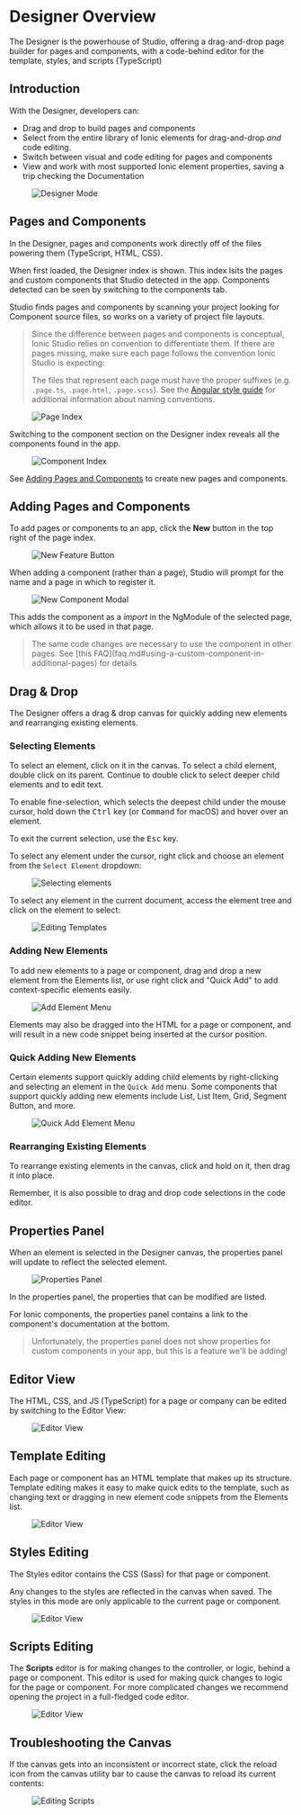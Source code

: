 # Designer Overview

The Designer is the powerhouse of Studio, offering a drag-and-drop page builder for pages and components, with a code-behind editor for the template, styles, and scripts (TypeScript)

## Introduction

With the Designer, developers can:

* Drag and drop to build pages and components
* Select from the entire library of Ionic elements for drag-and-drop *and* code editing.
* Switch between visual and code editing for pages and components
* View and work with most supported Ionic element properties, saving a trip checking the Documentation

<figure>
  <img alt="Designer Mode" src="/img/studio/2/ss-designer.png" />
</figure>

## Pages and Components

In the Designer, pages and components work directly off of the files powering them (TypeScript, HTML, CSS).

When first loaded, the Designer index is shown. This index lsits the pages and custom components that Studio detected in the app. Components detected can be seen by switching to the components tab.

Studio finds pages and components by scanning your project looking for Component source files, so works on a variety of project file layouts.

<blockquote>
<p>Since the difference between pages and components is conceptual, Ionic Studio relies on convention to differentiate them. If there are pages missing, make sure each page follows the convention Ionic Studio is expecting:</p>
<p>The files that represent each page must have the proper suffixes (e.g. <code>.page.ts</code>, <code>.page.html</code>, <code>.page.scss</code>). See the <a href="https://angular.io/guide/styleguide#naming">Angular style guide</a> for additional information about naming conventions.</p>
</blockquote>

<figure>
  <img alt="Page Index" src="/img/studio/2/ss-designer-index.png" />
</figure>

Switching to the component section on the Designer index reveals all the components found in the app.

<figure>
  <img alt="Component Index" src="/img/studio/2/ss-component-index.png" />
</figure>

See [Adding Pages and Components](#adding-pages-and-components) to create new pages and components.

## Adding Pages and Components

To add pages or components to an app, click the **New** button in the top right of the page index.

<figure>
  <img alt="New Feature Button" src="/img/studio/2/ss-new-feature.png" />
</figure>

When adding a component (rather than a page), Studio will prompt for the name and a page in which to register it.

<figure>
  <img alt="New Component Modal" src="/img/studio/2/ss-component-new.png" />
</figure>

This adds the component as a _import_ in the NgModule of the selected page, which allows it to be used in that page.

<blockquote>
The same code changes are necessary to use the component in other pages. See [this FAQ](faq.md#using-a-custom-component-in-additional-pages) for details.
</blockquote>

## Drag & Drop

The Designer offers a drag & drop canvas for quickly adding new elements and rearranging existing elements.

### Selecting Elements

To select an element, click on it in the canvas. To select a child element, double click on its parent. Continue to double click to select deeper child elements and to edit text.

To enable fine-selection, which selects the deepest child under the mouse cursor, hold down the <kbd>Ctrl</kbd> key (or <kbd>Command</kbd> for macOS) and hover over an element.

To exit the current selection, use the <kbd>Esc</kbd> key.

To select any element under the cursor, right click and choose an element from the `Select Element` dropdown:

<figure>
  <img alt="Selecting elements" src="/img/studio/2/ss-select-element-menu.png" />
</figure>

To select any element in the current document, access the element tree and click on the element to select:

<figure>
  <img alt="Editing Templates" src="/img/studio/2/ss-tree-select.png" />
</figure>

### Adding New Elements

To add new elements to a page or component, drag and drop a new element from the Elements list, or use right click and "Quick Add" to 
add context-specific elements easily.

<figure>
  <img alt="Add Element Menu" src="/img/studio/2/ss-new-elements.png" />
</figure>

Elements may also be dragged into the HTML for a page or component, and will result in a new code snippet being inserted at the cursor position.

### Quick Adding New Elements

Certain elements support quickly adding child elements by right-clicking and selecting an element in the `Quick Add` menu. Some components that support quickly adding new elements include List, List Item, Grid, Segment Button, and more.

<figure>
  <img alt="Quick Add Element Menu" src="/img/studio/2/ss-quick-add-element-menu.png" />
</figure>

### Rearranging Existing Elements

To rearrange existing elements in the canvas, click and hold on it, then drag it into place.

Remember, it is also possible to drag and drop code selections in the code editor.

## Properties Panel

When an element is selected in the Designer canvas, the properties panel will update to reflect the selected element.

<figure>
  <img alt="Properties Panel" src="/img/studio/2/ss-properties-panel.png" />
</figure>

In the properties panel, the properties that can be modified are listed.

For Ionic components, the properties panel contains a link to the component's documentation at the bottom.

<blockquote>
Unfortunately, the properties panel does not show properties for custom components in your app, but this is a feature we'll be adding!
</blockquote>

## Editor View

The HTML, CSS, and JS (TypeScript) for a page or company can be edited by switching to the Editor View:

<figure>
  <img alt="Editor View" src="/img/studio/2/ss-editor-view.png" />
</figure>

## Template Editing

Each page or component has an HTML template that makes up its structure. Template editing makes it easy to make quick edits to the template, such as changing text or dragging in new element code snippets from the Elements list.

<figure>
  <img alt="Editor View" src="/img/studio/2/ss-editor-template.png" />
</figure>

## Styles Editing

The Styles editor contains the CSS (Sass) for that page or component.

Any changes to the styles are reflected in the canvas when saved. The styles in this mode are only applicable to the current page or component.

<figure>
  <img alt="Editor View" src="/img/studio/2/ss-editor-styles.png" />
</figure>

## Scripts Editing

The **Scripts** editor is for making changes to the controller, or logic, behind a page or component. This editor is used for making
quick changes to logic for the page or component. For more complicated changes we recommend opening the project in a full-fledged code editor.

<figure>
  <img alt="Editor View" src="/img/studio/2/ss-editor-code.png" />
</figure>

## Troubleshooting the Canvas

If the canvas gets into an inconsistent or incorrect state, click the reload icon from the canvas utility bar to cause the canvas to reload its current contents:

<figure>
  <img alt="Editing Scripts" src="/img/studio/2/ss-compose-reload.png" />
</figure>
